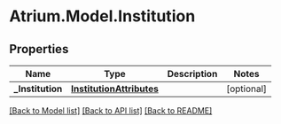 # Atrium.Model.Institution
## Properties

Name | Type | Description | Notes
------------ | ------------- | ------------- | -------------
**_Institution** | [**InstitutionAttributes**](InstitutionAttributes.md) |  | [optional] 

[[Back to Model list]](../README.md#documentation-for-models) [[Back to API list]](../README.md#documentation-for-api-endpoints) [[Back to README]](../README.md)

